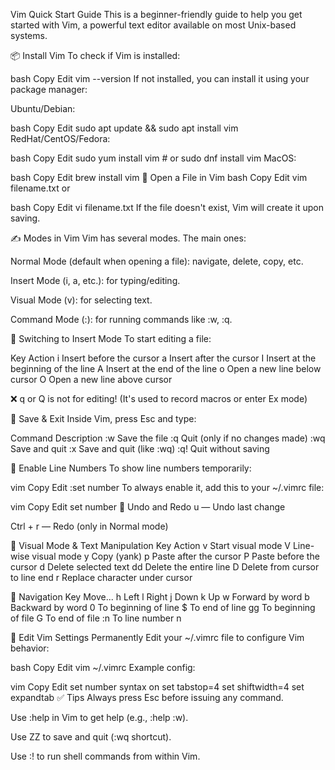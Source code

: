 Vim Quick Start Guide
This is a beginner-friendly guide to help you get started with Vim, a powerful text editor available on most Unix-based systems.

📦 Install Vim
To check if Vim is installed:

bash
Copy
Edit
vim --version
If not installed, you can install it using your package manager:

Ubuntu/Debian:

bash
Copy
Edit
sudo apt update && sudo apt install vim
RedHat/CentOS/Fedora:

bash
Copy
Edit
sudo yum install vim      # or
sudo dnf install vim
MacOS:

bash
Copy
Edit
brew install vim
📂 Open a File in Vim
bash
Copy
Edit
vim filename.txt
or

bash
Copy
Edit
vi filename.txt
If the file doesn't exist, Vim will create it upon saving.

✍️ Modes in Vim
Vim has several modes. The main ones:

Normal Mode (default when opening a file): navigate, delete, copy, etc.

Insert Mode (i, a, etc.): for typing/editing.

Visual Mode (v): for selecting text.

Command Mode (:): for running commands like :w, :q.

🔄 Switching to Insert Mode
To start editing a file:

Key	Action
i	Insert before the cursor
a	Insert after the cursor
I	Insert at the beginning of the line
A	Insert at the end of the line
o	Open a new line below cursor
O	Open a new line above cursor

❌ q or Q is not for editing! (It's used to record macros or enter Ex mode)

💾 Save & Exit
Inside Vim, press Esc and type:

Command	Description
:w	Save the file
:q	Quit (only if no changes made)
:wq	Save and quit
:x	Save and quit (like :wq)
:q!	Quit without saving

🔢 Enable Line Numbers
To show line numbers temporarily:

vim
Copy
Edit
:set number
To always enable it, add this to your ~/.vimrc file:

vim
Copy
Edit
set number
🔁 Undo and Redo
u — Undo last change

Ctrl + r — Redo (only in Normal mode)

📜 Visual Mode & Text Manipulation
Key	Action
v	Start visual mode
V	Line-wise visual mode
y	Copy (yank)
p	Paste after the cursor
P	Paste before the cursor
d	Delete selected text
dd	Delete the entire line
D	Delete from cursor to line end
r<char>	Replace character under cursor

🧭 Navigation
Key	Move...
h	Left
l	Right
j	Down
k	Up
w	Forward by word
b	Backward by word
0	To beginning of line
$	To end of line
gg	To beginning of file
G	To end of file
:n	To line number n

📁 Edit Vim Settings Permanently
Edit your ~/.vimrc file to configure Vim behavior:

bash
Copy
Edit
vim ~/.vimrc
Example config:

vim
Copy
Edit
set number
syntax on
set tabstop=4
set shiftwidth=4
set expandtab
✅ Tips
Always press Esc before issuing any command.

Use :help <command> in Vim to get help (e.g., :help :w).

Use ZZ to save and quit (:wq shortcut).

Use :!<shell command> to run shell commands from within Vim.
